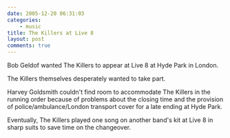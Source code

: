 ```yaml
---
date: 2005-12-20 06:31:03
categories:
    - music
title: The Killers at Live 8
layout: post
comments: true
---
```

Bob Geldof wanted The Killers to appear at Live 8 at Hyde Park in
London.

The Killers themselves desperately wanted to take part.

Harvey Goldsmith couldn't find room to accommodate The Killers in the
running order because of problems about the closing time and the
provision of police/ambulance/London transport cover for a late ending
at Hyde Park.

Eventually, The Killers played one song on another band's kit at Live 8
in sharp suits to save time on the changeover.
